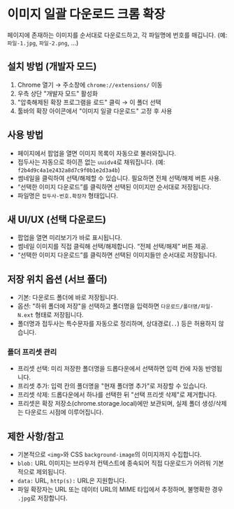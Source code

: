 # 이미지 일괄 다운로드 크롬 확장

페이지에 존재하는 이미지를 순서대로 다운로드하고, 각 파일명에 번호를 매깁니다. (예: `파일-1.jpg`, `파일-2.png`, ...)

## 설치 방법 (개발자 모드)

1. Chrome 열기 → 주소창에 `chrome://extensions/` 이동
2. 우측 상단 "개발자 모드" 활성화
3. "압축해제된 확장 프로그램을 로드" 클릭 → 이 폴더 선택
4. 툴바의 확장 아이콘에서 "이미지 일괄 다운로드" 고정 후 사용

## 사용 방법

- 페이지에서 팝업을 열면 이미지 목록이 자동으로 불러와집니다.
- 접두사는 자동으로 하이픈 없는 `uuidv4`로 채워집니다. (예: `f2b4d9c4a1e2432a8d7c9f0b1e2d3a4b`)
- 썸네일을 클릭하여 선택/해제할 수 있습니다. 필요하면 전체 선택/해제 버튼 사용.
- “선택한 이미지 다운로드”를 클릭하면 선택된 이미지만 순서대로 저장됩니다.
- 파일명은 `접두사-번호.확장자` 형태입니다.

## 새 UI/UX (선택 다운로드)

- 팝업을 열면 미리보기가 바로 표시됩니다.
- 썸네일 이미지를 직접 클릭해 선택/해제합니다. “전체 선택/해제” 버튼 제공.
- “선택한 이미지 다운로드”를 클릭하면 선택된 이미지들만 순서대로 저장됩니다.

## 저장 위치 옵션 (서브 폴더)

- 기본: 다운로드 폴더에 바로 저장됩니다.
- 옵션: "하위 폴더에 저장"을 선택하고 폴더명을 입력하면 `다운로드/폴더명/파일-N.ext` 형태로 저장됩니다.
- 폴더명과 접두사는 특수문자를 자동으로 정리하며, 상대경로(`..`) 등은 허용하지 않습니다.

### 폴더 프리셋 관리

- 프리셋 선택: 미리 저장한 폴더명을 드롭다운에서 선택하면 입력 칸에 자동 반영됩니다.
- 프리셋 추가: 입력 칸의 폴더명을 "현재 폴더명 추가"로 저장할 수 있습니다.
- 프리셋 삭제: 드롭다운에서 하나를 선택한 뒤 "선택 프리셋 삭제"로 제거합니다.
- 프리셋은 확장 저장소(chrome.storage.local)에만 보관되며, 실제 폴더 생성/삭제는 다운로드 시점에 이루어집니다.

## 제한 사항/참고

- 기본적으로 `<img>`와 CSS `background-image`의 이미지까지 수집합니다.
- `blob:` URL 이미지는 브라우저 컨텍스트에 종속되어 직접 다운로드가 어려워 기본적으로 제외됩니다.
- `data:` URL, `http(s):` URL은 지원합니다.
- 파일 확장자는 URL 또는 데이터 URL의 MIME 타입에서 추정하며, 불명확한 경우 `.jpg`로 저장합니다.

